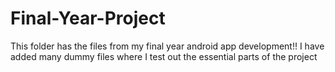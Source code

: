 # Final-Year-Project
This folder has the files from my final year android app development!! I have added many dummy files where I test out the essential parts of the project
